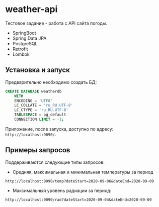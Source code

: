 # weather-api
Тестовое задание - работа с API сайта погоды.
* SpringBoot
* Spring Data JPA
* PostgreSQL
* Retrofit
* Lombok
## Установка и запуск
Предварительно необходимо создать БД:
```SQL
CREATE DATABASE weatherdb
    WITH
    ENCODING = 'UTF8'
    LC_COLLATE = 'ru_RU.UTF-8'
    LC_CTYPE = 'ru_RU.UTF-8'
    TABLESPACE = pg_default
    CONNECTION LIMIT = -1;
```
Приложение, после запуска, доступно по адресу: `http://localhost:9090/`.
## Примеры запросов
Поддерживаются следующие типы запросов:
* Средняя, максимальная и минимальная температуры за период
```http
http://localhost:9090/temp?dateStart=2020-09-06&dateEnd=2020-09-09
```
* Максимальный уровень радиации за период: 
```http
http://localhost:9090/rad?dateStart=2020-09-04&dateEnd=2020-09-09
```
